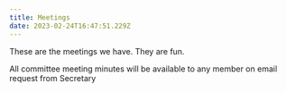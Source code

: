 ```yaml
---
title: Meetings
date: 2023-02-24T16:47:51.229Z
---
```

T﻿hese are the meetings we have. They are fun.



All committee meeting minutes will be available to any member on email request from Secretary